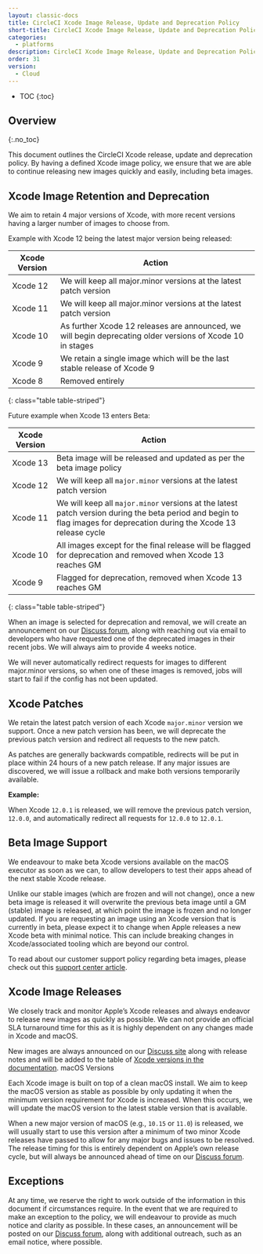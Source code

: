 ```yaml
---
layout: classic-docs
title: CircleCI Xcode Image Release, Update and Deprecation Policy
short-title: CircleCI Xcode Image Release, Update and Deprecation Policy
categories:
  - platforms
description: CircleCI Xcode Image Release, Update and Deprecation Policy
order: 31
version:
  - Cloud
---
```


* TOC
{:toc}

## Overview
{:.no_toc}

This document outlines the CircleCI Xcode release, update and deprecation policy. By having a defined Xcode image policy, we ensure that we are able to continue releasing new images quickly and easily, including beta images.

## Xcode Image Retention and Deprecation

We aim to retain 4 major versions of Xcode, with more recent versions having a larger number of images to choose from.

Example with Xcode 12 being the latest major version being released:

| Xcode Version | Action                                                                                                     |
| ------------- | ---------------------------------------------------------------------------------------------------------- |
| Xcode 12      | We will keep all major.minor versions at the latest patch version                                          |
| Xcode 11      | We will keep all major.minor versions at the latest patch version                                          |
| Xcode 10      | As further Xcode 12 releases are announced, we will begin deprecating older versions of Xcode 10 in stages |
| Xcode 9       | We retain a single image which will be the last stable release of Xcode 9                                  |
| Xcode 8       | Removed entirely                                                                                           |
{: class="table table-striped"}

Future example when Xcode 13 enters Beta:

| Xcode Version | Action                                                                                                                                                                |
| ------------- | --------------------------------------------------------------------------------------------------------------------------------------------------------------------- |
| Xcode 13      | Beta image will be released and updated as per the beta image policy                                                                                                  |
| Xcode 12      | We will keep all `major.minor` versions at the latest patch version                                                                                                   |
| Xcode 11      | We will keep all `major.minor` versions at the latest patch version during the beta period and begin to flag images for deprecation during the Xcode 13 release cycle |
| Xcode 10      | All images except for the final release will be flagged for deprecation and removed when Xcode 13 reaches GM                                                          |
| Xcode 9       | Flagged for deprecation, removed when Xcode 13 reaches GM                                                                                                             |
{: class="table table-striped"}

When an image is selected for deprecation and removal, we will create an announcement on our [Discuss forum](https://discuss.circleci.com/c/announcements/39), along with reaching out via email to developers who have requested one of the deprecated images in their recent jobs. We will always aim to provide 4 weeks notice.

We will never automatically redirect requests for images to different major.minor versions, so when one of these images is removed, jobs will start to fail if the config has not been updated.

## Xcode Patches

We retain the latest patch version of each Xcode `major.minor` version we support. Once a new patch version has been, we will deprecate the previous patch version and redirect all requests to the new patch.

As patches are generally backwards compatible, redirects will be put in place within 24 hours of a new patch release. If any major issues are discovered, we will issue a rollback and make both versions temporarily available.

**Example:**

When Xcode `12.0.1` is released, we will remove the previous patch version, `12.0.0`, and automatically redirect all requests for `12.0.0` to `12.0.1`.

## Beta Image Support

We endeavour to make beta Xcode versions available on the macOS executor as soon as we can, to allow developers to test their apps ahead of the next stable Xcode release.

Unlike our stable images (which are frozen and will not change), once a new beta image is released it will overwrite the previous beta image until a GM (stable) image is released, at which point the image is frozen and no longer updated. If you are requesting an image using an Xcode version that is currently in beta, please expect it to change when Apple releases a new Xcode beta with minimal notice. This can include breaking changes in Xcode/associated tooling which are beyond our control.

To read about our customer support policy regarding beta images, please check out this [support center article](https://support.circleci.com/hc/en-us/articles/360046930351-What-is-CircleCI-s-Xcode-Beta-Image-Support-Policy-).

## Xcode Image Releases

We closely track and monitor Apple’s Xcode releases and always endeavor to release new images as quickly as possible. We can not provide an official SLA turnaround time for this as it is highly dependent on any changes made in Xcode and macOS.

New images are always announced on our [Discuss site](https://discuss.circleci.com/c/announcements/39) along with release notes and will be added to the table of [Xcode versions in the documentation](https://circleci.com/docs/2.0/testing-ios/#supported-xcode-versions). macOS Versions

Each Xcode image is built on top of a clean macOS install. We aim to keep the macOS version as stable as possible by only updating it when the minimum version requirement for Xcode is increased. When this occurs, we will update the macOS version to the latest stable version that is available.

When a new major version of macOS (e.g., `10.15` or `11.0`) is released, we will usually start to use this version after a minimum of two minor Xcode releases have passed to allow for any major bugs and issues to be resolved. The release timing for this is entirely dependent on Apple’s own release cycle, but will always be announced ahead of time on our [Discuss forum](https://discuss.circleci.com/c/announcements/39).

## Exceptions

At any time, we reserve the right to work outside of the information in this document if circumstances require. In the event that we are required to make an exception to the policy, we will endeavour to provide as much notice and clarity as possible. In these cases, an announcement will be posted on our [Discuss forum](https://discuss.circleci.com/c/announcements/39), along with additional outreach, such as an email notice, where possible.

